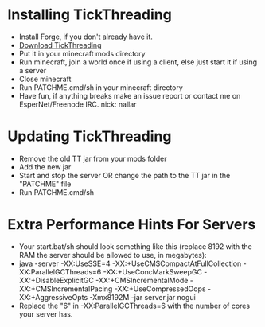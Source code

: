 Installing TickThreading
==========

- Install Forge, if you don't already have it.
- [Download TickThreading](http://nallar.me/buildservice/job/TickThreading/lastSuccessfulBuild/artifact/target/)
- Put it in your minecraft mods directory
- Run minecraft, join a world once if using a client, else just start it if using a server
- Close minecraft
- Run PATCHME.cmd/sh in your minecraft directory
- Have fun, if anything breaks make an issue report or contact me on EsperNet/Freenode IRC. nick: nallar

Updating TickThreading
==========

- Remove the old TT jar from your mods folder
- Add the new jar
- Start and stop the server OR change the path to the TT jar in the "PATCHME" file
- Run PATCHME.cmd/sh

Extra Performance Hints For Servers
==========

- Your start.bat/sh should look something like this (replace 8192 with the RAM the server should be allowed to use, in megabytes):
- java -server -XX:UseSSE=4 -XX:+UseCMSCompactAtFullCollection -XX:ParallelGCThreads=6 -XX:+UseConcMarkSweepGC -XX:+DisableExplicitGC -XX:+CMSIncrementalMode -XX:+CMSIncrementalPacing -XX:+UseCompressedOops -XX:+AggressiveOpts -Xmx8192M -jar server.jar nogui
- Replace the "6" in -XX:ParallelGCThreads=6 with the number of cores your server has.
